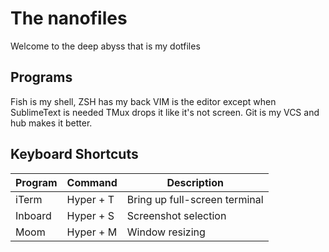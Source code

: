 # The nanofiles
Welcome to the deep abyss that is my dotfiles

## Programs
Fish is my shell, ZSH has my back
VIM is the editor except when SublimeText is needed
TMux drops it like it's not screen.
Git is my VCS and hub makes it better.


## Keyboard Shortcuts
Program | Command | Description
------- | ------- | -----------
iTerm   | Hyper + T | Bring up full-screen terminal
Inboard | Hyper + S | Screenshot selection
Moom    | Hyper + M | Window resizing
